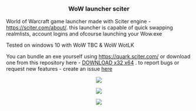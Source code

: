 
<h3 align="center">WoW launcher sciter</h3>

World of Warcraft game launcher made with Sciter engine - https://sciter.com/about/.
this launcher is capable of quick swapping realmlists, account logins and ofcourse launching your Wow.exe

Tested on windows 10 with WoW TBC & WoW WotLK

You can bundle an exe  yourself using https://quark.sciter.com/ or download one from this repository here - [DOWNLOAD x32 x64](https://github.com/Dimi-Dun-Morogh/WoW_launcher_Sciter/releases/)  .
 to report bugs or request new features - create an issue [here](https://github.com/Dimi-Dun-Morogh/WoW_launcher_Sciter/issues)
<p align="center">

  <img src="https://drive.google.com/uc?export=view&id=1afG84XqoAlEJKt2zOnFr1yZ8e2xzcS1T" />
</p>
<p align="center">
  <img src="https://drive.google.com/uc?export=view&id=1AlDVLdJqdWwbbHts6Zdy5v7Fa54NI7Yz" />
</p>
<p align="center">
  <img src="https://drive.google.com/uc?export=view&id=1q70E70ZPa_-EhxPzloRjjLiPzxPVm525" />
</p>
